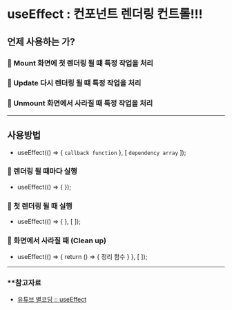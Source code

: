 # useEffect : 컨포넌트 렌더링 컨트롤!!!

## 언제 사용하는 가?
### 📌 Mount 화면에 첫 렌더링 될 떄 특정 작업을 처리
### 📌 Update 다시 렌더링 될 떄 특정 작업을 처리
### 📌 Unmount 화면에서 사라질 때 특정 작업을 처리

-----

## 사용방법
- useEffect(() => { `callback function` }, [ `dependency array` ]);

### 📌 렌더링 될 때마다 실행
- useEffect(() => {  });

### 📌 첫 렌더링 될 때 실행
- useEffect(() => {  }, [  ]);

### 📌 화면에서 사라질 때 (Clean up)
- useEffect(() => { return () => {  정리 함수 } }, [  ]);

-----

### **참고자료
- [유튜브 별코딩 :: useEffect](https://youtu.be/kyodvzc5GHU)